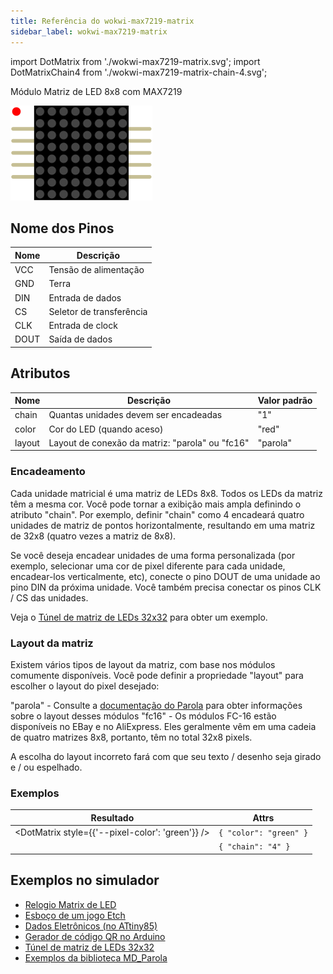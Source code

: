 ```yaml
---
title: Referência do wokwi-max7219-matrix
sidebar_label: wokwi-max7219-matrix
---
```


import DotMatrix from './wokwi-max7219-matrix.svg';
import DotMatrixChain4 from './wokwi-max7219-matrix-chain-4.svg';

Módulo Matriz de LED 8x8 com MAX7219

![MAX7219 LED Dot Matrix](wokwi-max7219-matrix.svg)

## Nome dos Pinos

| Nome | Descrição                |
| ---- | ------------------------ |
| VCC  | Tensão de alimentação    |
| GND  | Terra                    |
| DIN  | Entrada de dados         |
| CS   | Seletor de transferência |
| CLK  | Entrada de clock         |
| DOUT | Saída de dados           |

## Atributos

| Nome   | Descrição                                       | Valor padrão |
| ------ | ----------------------------------------------- | ------------ |
| chain  | Quantas unidades devem ser encadeadas           | "1"          |
| color  | Cor do LED (quando aceso)                       | "red"        |
| layout | Layout de conexão da matriz: "parola" ou "fc16" | "parola"     |

### Encadeamento

Cada unidade matricial é uma matriz de LEDs 8x8. Todos os LEDs da matriz têm a mesma cor. Você pode tornar a exibição mais ampla definindo o atributo "chain". Por exemplo, definir "chain" como 4 encadeará quatro unidades de matriz de pontos horizontalmente, resultando em uma matriz de 32x8 (quatro vezes a matriz de 8x8).

Se você deseja encadear unidades de uma forma personalizada (por exemplo, selecionar uma cor de pixel diferente para cada unidade, encadear-los verticalmente, etc), conecte o pino DOUT de uma unidade ao pino DIN da próxima unidade. Você também precisa conectar os pinos CLK / CS das unidades.

Veja o [Túnel de matriz de LEDs 32x32](https://wokwi.com/arduino/projects/318864638990090834) para obter um exemplo.

### Layout da matriz

Existem vários tipos de layout da matriz, com base nos módulos comumente disponíveis. Você pode definir a propriedade "layout" para escolher o layout do pixel desejado:

"parola" - Consulte a [documentação do Parola](https://majicdesigns.github.io/MD_MAX72XX/page_parola.html) para obter informações sobre o layout desses módulos
"fc16" - Os módulos FC-16 estão disponíveis no EBay e no AliExpress. Eles geralmente vêm em uma cadeia de quatro matrizes 8x8, portanto, têm no total 32x8 pixels.

A escolha do layout incorreto fará com que seu texto / desenho seja girado e / ou espelhado.

### Exemplos

| Resultado                                        | Attrs                  |
| ------------------------------------------------ | ---------------------- |
| <DotMatrix style={{'--pixel-color': 'green'}} /> | `{ "color": "green" }` |
| <DotMatrixChain4/>                               | `{ "chain": "4" }`     |

## Exemplos no simulador

- [Relogio Matrix de LED](https://wokwi.com/arduino/projects/289186888566178317)
- [Esboço de um jogo Etch](https://wokwi.com/arduino/projects/296234816685212169)
- [Dados Eletrônicos (no ATtiny85)](https://wokwi.com/arduino/projects/291779699024069128)
- [Gerador de código QR no Arduino](https://wokwi.com/arduino/projects/297148152803230218)
- [Túnel de matriz de LEDs 32x32](https://wokwi.com/arduino/projects/318864638990090834)
- [Exemplos da biblioteca MD_Parola](https://wokwi.com/arduino/libraries/MD_Parola)
